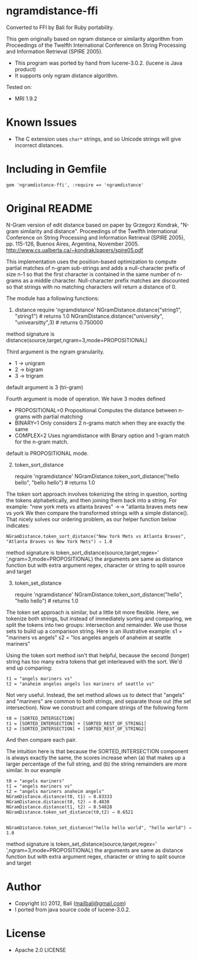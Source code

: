 ngramdistance-ffi
===============

Converted to FFI by Bali for Ruby portability.

This gem originally based on ngram distance or similarity algorithm from Proceedings of the Twelfth International 
Conference on String Processing and Information Retrieval (SPIRE 2005).

* This program was ported by hand from lucene-3.0.2. (lucene is Java product)
* It supports only ngram distance algorithm.


Tested on:

* MRI 1.9.2

Known Issues
============
* The C extension uses `char*` strings, and so Unicode strings will give incorrect distances.

Including in Gemfile
====================

    gem 'ngramdistance-ffi', :require => 'ngramdistance'
Original README
===============

N-Gram version of edit distance based on paper by Grzegorz Kondrak, 
"N-gram similarity and distance". Proceedings of the Twelfth International 
Conference on String Processing and Information Retrieval (SPIRE 2005), pp. 115-126, 
Buenos Aires, Argentina, November 2005. 
http://www.cs.ualberta.ca/~kondrak/papers/spire05.pdf

This implementation uses the position-based optimization to compute partial
matches of n-gram sub-strings and adds a null-character prefix of size n-1 
so that the first character is contained in the same number of n-grams as 
a middle character.  Null-character prefix matches are discounted so that 
strings with no matching characters will return a distance of 0.

The module has a
following functions:

1. distance
    require 'ngramdistance'
    NGramDistance.distance("string1", "string1") # returns 1.0
    NGramDistance.distance("university", "univearsitty",3) # returns 0.750000
    
method signature is distance(source,target,ngram=3,mode=PROPOSITIONAL)

Third argument is the ngram granularity.
* 1 -> unigram
* 2 -> bigram
* 3 -> trigram

default argument is 3 (tri-gram)

Fourth argument is mode of operation. We have 3 modes defined
* PROPOSITIONAL=0
	Propositional Computes the distance between n-grams with partial matching
* BINARY=1
	Only considers 2 n-grams match when they are exactly the same
* COMPLEX=2
	Uses ngramdistance with Binary option and 1-gram match for the n-gram match. 

default is PROPOSITIONAL mode.

2. token_sort_distance
	
	require 'ngramdistance'
    NGramDistance.token_sort_distance("hello bello", "bello hello") # returns 1.0

The token sort approach involves tokenizing the string in question, sorting the tokens alphabetically, and then joining them back into a string. For example:
"new york mets vs atlanta braves"   →→  "atlanta braves mets new vs york
We then compare the transformed strings with a simple distance(). That nicely solves our ordering problem, as our helper function below indicates:
	
	NGramDistance.token_sort_distance("New York Mets vs Atlanta Braves", "Atlanta Braves vs New York Mets") ⇒ 1.0
	
method signature is token_sort_distance(source,target,regex=' ',ngram=3,mode=PROPOSITIONAL)
the arguments are same as distance function but with extra argument regex, character or string to split source and target

3. token_set_distance
	
	require 'ngramdistance'
    NGramDistance.token_sort_distance("hello", "hello hello") # returns 1.0
    

The token set approach is similar, but a little bit more flexible. Here, we tokenize both strings, but instead of immediately sorting and comparing, we split the tokens into two groups: intersection and remainder. We use those sets to build up a comparison string.
Here is an illustrative example:
	s1 = "mariners vs angels"
	s2 = "los angeles angels of anaheim at seattle mariners"

Using the token sort method isn't that helpful, because the second (longer) string has too many extra tokens that get interleaved with the sort. We'd end up comparing:

	t1 = "angels mariners vs"
	t2 = "anaheim angeles angels los mariners of seattle vs"

Not very useful. Instead, the set method allows us to detect that "angels" and "mariners" are common to both strings, and separate those out (the set intersection). Now we construct and compare strings of the following form

	t0 = [SORTED_INTERSECTION]
	t1 = [SORTED_INTERSECTION] + [SORTED_REST_OF_STRING1]
	t2 = [SORTED_INTERSECTION] + [SORTED_REST_OF_STRING2]

And then compare each pair.

The intuition here is that because the SORTED_INTERSECTION component is always exactly the same, the scores increase when (a) that makes up a larger percentage of the full string, and (b) the string remainders are more similar. In our example

	t0 = "angels mariners"
	t1 = "angels mariners vs"
	t2 = "angels mariners anaheim angels"
	NGramDistance.distance(t0, t1) ⇒ 0.83333
	NGramDistance.distance(t0, t2) ⇒ 0.4838
	NGramDistance.distance(t1, t2) ⇒ 0.54828
	NGramDistance.token_set_distance(t0,t2) ⇒ 0.6521


	NGramDistance.token_set_distance("hello hello world", "hello world") ⇒ 1.0

method signature is token_set_distance(source,target,regex=' ',ngram=3,mode=PROPOSITIONAL)
the arguments are same as distance function but with extra argument regex, character or string to split source and target
	




Author
======

* Copyright (c) 2012, Bali (mailbali@gmail.com)
* I ported from java source code of lucene-3.0.2.

License
=======
* Apache  2.0 LICENSE


